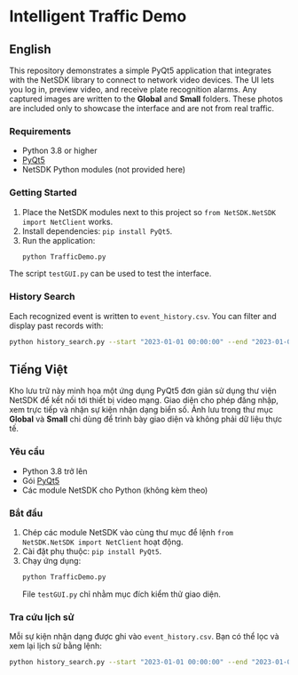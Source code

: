 # Intelligent Traffic Demo

## English

This repository demonstrates a simple PyQt5 application that integrates with the NetSDK library to connect to network video devices. The UI lets you log in, preview video, and receive plate recognition alarms. Any captured images are written to the **Global** and **Small** folders. These photos are included only to showcase the interface and are not from real traffic.

### Requirements
- Python 3.8 or higher
- [PyQt5](https://pypi.org/project/PyQt5/)
- NetSDK Python modules (not provided here)

### Getting Started
1. Place the NetSDK modules next to this project so `from NetSDK.NetSDK import NetClient` works.
2. Install dependencies: `pip install PyQt5`.
3. Run the application:
   ```bash
   python TrafficDemo.py
   ```
The script `testGUI.py` can be used to test the interface.

### History Search
Each recognized event is written to `event_history.csv`. You can filter and
display past records with:

```bash
python history_search.py --start "2023-01-01 00:00:00" --end "2023-01-02 00:00:00"
```

## Tiếng Việt

Kho lưu trữ này minh họa một ứng dụng PyQt5 đơn giản sử dụng thư viện NetSDK để kết nối tới thiết bị video mạng. Giao diện cho phép đăng nhập, xem trực tiếp và nhận sự kiện nhận dạng biển số. Ảnh lưu trong thư mục **Global** và **Small** chỉ dùng để trình bày giao diện và không phải dữ liệu thực tế.

### Yêu cầu
- Python 3.8 trở lên
- Gói [PyQt5](https://pypi.org/project/PyQt5/)
- Các module NetSDK cho Python (không kèm theo)

### Bắt đầu
1. Chép các module NetSDK vào cùng thư mục để lệnh `from NetSDK.NetSDK import NetClient` hoạt động.
2. Cài đặt phụ thuộc: `pip install PyQt5`.
3. Chạy ứng dụng:
   ```bash
   python TrafficDemo.py
   ```
   File `testGUI.py` chỉ nhằm mục đích kiểm thử giao diện.

### Tra cứu lịch sử
Mỗi sự kiện nhận dạng được ghi vào `event_history.csv`. Bạn có thể lọc và xem
lại lịch sử bằng lệnh:

```bash
python history_search.py --start "2023-01-01 00:00:00" --end "2023-01-02 00:00:00"
```
